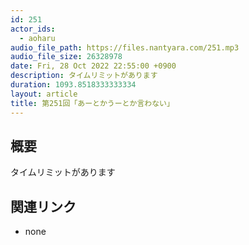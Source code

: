 ```yaml
---
id: 251
actor_ids:
  - aoharu
audio_file_path: https://files.nantyara.com/251.mp3
audio_file_size: 26328978
date: Fri, 28 Oct 2022 22:55:00 +0900
description: タイムリミットがあります
duration: 1093.8518333333334
layout: article
title: 第251回「あーとかうーとか言わない」
---
```

## 概要

タイムリミットがあります

## 関連リンク

* none
